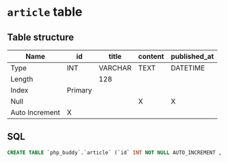 # `article` table

## Table structure
| Name           | id      | title   | content | published_at |
|----------------|---------|---------|---------|--------------|
| Type           | INT     | VARCHAR | TEXT    | DATETIME     |
| Length         |         | 128     |         |              |
| Index          | Primary |         |         |              |
| Null           |         |         |    X    |       X      |
| Auto Increment | X       |         |         |              |

## SQL

```SQL
CREATE TABLE `php_buddy`.`article` (`id` INT NOT NULL AUTO_INCREMENT , `title` VARCHAR(128) NOT NULL , `content` TEXT NOT NULL , `published_at` DATETIME NULL , PRIMARY KEY (`id`)) ENGINE = InnoDB;
```